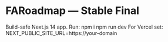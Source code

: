 # FARoadmap — Stable Final
Build-safe Next.js 14 app. Run:
npm i
npm run dev
For Vercel set: NEXT_PUBLIC_SITE_URL=https://your-domain
